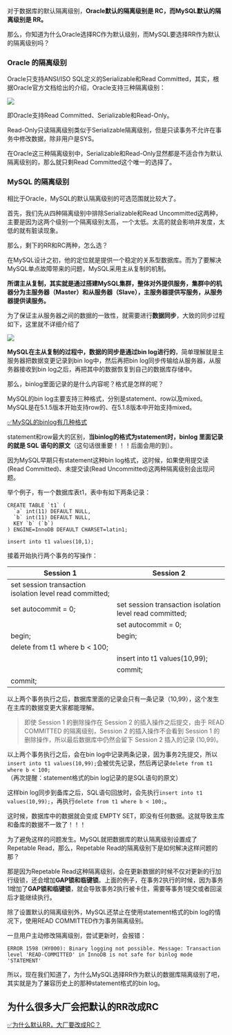 对于数据库的默认隔离级别，**Oracle默认的隔离级别是 RC，而MySQL默认的隔离级别是 RR。**

那么，你知道为什么Oracle选择RC作为默认级别，而MySQL要选择RR作为默认的隔离级别吗？

### Oracle 的隔离级别

Oracle只支持ANSI/ISO SQL定义的Serializable和Read Committed，其实，根据Oracle官方文档给出的介绍，Oracle支持三种隔离级别：

![](https://cdn.nlark.com/yuque/0/2022/jpeg/5378072/1671949151582-88e8b900-d35b-449d-b205-9b0770689cce.jpeg#averageHue=%23fefefd&clientId=u11554730-be50-4&id=oTPoA&originHeight=466&originWidth=2392&originalType=binary&ratio=1&rotation=0&showTitle=false&status=done&style=none&taskId=u4dde7786-4ac5-4ce2-8850-f108e4d7d72&title=)

即Oracle支持Read Committed、Serializable和Read-Only。

Read-Only只读隔离级别类似于Serializable隔离级别，但是只读事务不允许在事务中修改数据，除非用户是SYS。

在Oracle这三种隔离级别中，Serializable和Read-Only显然都是不适合作为默认隔离级别的，那么就只剩Read Committed这个唯一的选择了。

### MySQL 的隔离级别

相比于Oracle，MySQL的默认隔离级别的可选范围就比较大了。

首先，我们先从四种隔离级别中排除Serializable和Read Uncommitted这两种，主要是因为这两个级别一个隔离级别太高，一个太低。太高的就会影响并发度，太低的就有脏读现象。

那么，剩下的RR和RC两种，怎么选？

在MySQL设计之初，他的定位就是提供一个稳定的关系型数据库。而为了要解决MySQL单点故障带来的问题，MySQL采用主从复制的机制。

**所谓主从复制，其实就是通过搭建MySQL集群，整体对外提供服务，集群中的机器分为主服务器（Master）和从服务器（Slave），主服务器提供写服务，从服务器提供读服务。**

为了保证主从服务器之间的数据的一致性，就需要进行**数据同步**，大致的同步过程如下，这里就不详细介绍了

![](https://cdn.nlark.com/yuque/0/2022/jpeg/5378072/1671949151594-045df65d-f16e-41d9-8421-5c2779f49ce0.jpeg#averageHue=%23f8f8f8&clientId=u11554730-be50-4&id=YC9Bj&originHeight=910&originWidth=1688&originalType=binary&ratio=1&rotation=0&showTitle=false&status=done&style=none&taskId=ubdbef80e-3435-45e1-9c52-199e647cddc&title=)

**MySQL在主从复制的过程中，数据的同步是通过bin log进行的**，简单理解就是主服务器把数据变更记录到bin log中，然后再把bin log同步传输给从服务器，从服务器接收到bin log之后，再把其中的数据恢复到自己的数据库存储中。

那么，binlog里面记录的是什么内容呢？格式是怎样的呢？

MySQL的bin log主要支持三种格式，分别是statement、row以及mixed。MySQL是在5.1.5版本开始支持row的、在5.1.8版本中开始支持mixed。

[✅MySQL的binlog有几种格式](https://www.yuque.com/hollis666/fo22bm/pl5wcg4cmn8dgufn?view=doc_embed)

statement和row最大的区别，**当binlog的格式为statement时，binlog 里面记录的就是 SQL 语句的原文**（这句话很重要！！！后面会用的到）。

因为MySQL早期只有statement这种bin log格式，这时候，如果使用提交读(Read Committed)、未提交读(Read Uncommitted)这两种隔离级别会出现问题。

举个例子，有一个数据库表t1，表中有如下两条记录：

```
CREATE TABLE `t1` (
  `a` int(11) DEFAULT NULL,
  `b` int(11) DEFAULT NULL,
  KEY `b` (`b`)
) ENGINE=InnoDB DEFAULT CHARSET=latin1;

insert into t1 values(10,1);
```

接着开始执行两个事务的写操作：

| **Session 1** | **Session 2** |
| --- | --- |
| set session transaction isolation level read committed; | <br /> |
| set autocommit = 0; | set session transaction isolation level read committed; |
| <br /> | set autocommit = 0; |
| begin; | begin; |
| delete from t1 where b < 100; |  |
|  | insert into t1 values(10,99); |
|  | commit; |
| commit; |  |


以上两个事务执行之后，数据库里面的记录会只有一条记录（10,99），这个发生在主库的数据变更大家都能理解。

> 即使 Session 1 的删除操作在 Session 2 的插入操作之后提交，由于 READ COMMITTED 的隔离级别，Session 2 的插入操作不会看到 Session 1 的删除操作，所以最后数据库中仍然会留下 Session 2 插入的记录 (10,99)。


以上两个事务执行之后，会在bin log中记录两条记录，因为事务2先提交，所以`insert into t1 values(10,99);`会被优先记录，然后再记录`delete from t1 where b < 100;`（再次提醒：statement格式的bin log记录的是SQL语句的原文）

这样bin log同步到备库之后，SQL语句回放时，会先执行`insert into t1 values(10,99);`，再执行`delete from t1 where b < 100;`。

这时候，数据库中的数据就会变成 EMPTY SET，即没有任何数据。这就导致主库和备库的数据不一致了！！！

为了避免这样的问题发生。MySQL就把数据库的默认隔离级别设置成了Repetable Read，那么，Repetable Read的隔离级别下是如何解决这样问题的那？

那是因为Repetable Read这种隔离级别，会在更新数据的时候不仅对更新的行加行级锁，还会增加**GAP锁和临键锁**。上面的例子，在事务2执行的时候，因为事务1增加了**GAP锁和临键锁**，就会导致事务2执行被卡住，需要等事务1提交或者回滚后才能继续执行。

除了设置默认的隔离级别外，MySQL还禁止在使用statement格式的bin log的情况下，使用READ COMMITTED作为事务隔离级别。

一旦用户主动修改隔离级别，尝试更新时，会报错：

```
ERROR 1598 (HY000): Binary logging not possible. Message: Transaction level 'READ-COMMITTED' in InnoDB is not safe for binlog mode 'STATEMENT'
```


所以，现在我们知道了，为什么MySQL选择RR作为默认的数据库隔离级别了吧，其实就是为了兼容历史上的那种statement格式的bin log。

## 为什么很多大厂会把默认的RR改成RC

[✅为什么默认RR，大厂要改成RC？](https://www.yuque.com/hollis666/fo22bm/moe9ws?view=doc_embed)
